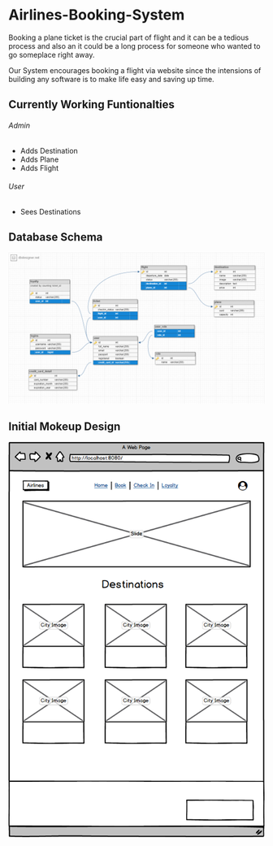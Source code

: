 # Airlines-Booking-System
Booking a plane ticket is the crucial part of flight and it can be a tedious process and also an it could be a long process for someone who wanted to go someplace right away. 

Our System encourages booking a flight via website since the intensions of building any software is to make life easy and saving up time.
## Currently Working Funtionalties 
###### Admin
- Adds Destination
- Adds Plane
- Adds Flight
###### User
- Sees Destinations
## Database Schema
![Image of Database](https://github.com/Nahom7wos/Airlines-Booking-System/blob/master/ui/assets/images/database.png)
## Initial Mokeup Design
![Image of Mokeup](https://github.com/Nahom7wos/Airlines-Booking-System/blob/master/ui/assets/images/mockup.png)
